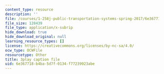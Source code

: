 ```yaml
---
content_type: resource
description: ''
file: /courses/1-258j-public-transportation-systems-spring-2017/6e367718b4ba5d7f0134f77239923abe_YGpxOuDJdJw.srt
file_size: 128439
file_type: application/x-subrip
hide_download: true
hide_download_original: null
learning_resource_types: []
license: https://creativecommons.org/licenses/by-nc-sa/4.0/
ocw_type: OCWFile
resourcetype: Other
title: 3play caption file
uid: 6e367718-b4ba-5d7f-0134-f77239923abe
---
```

